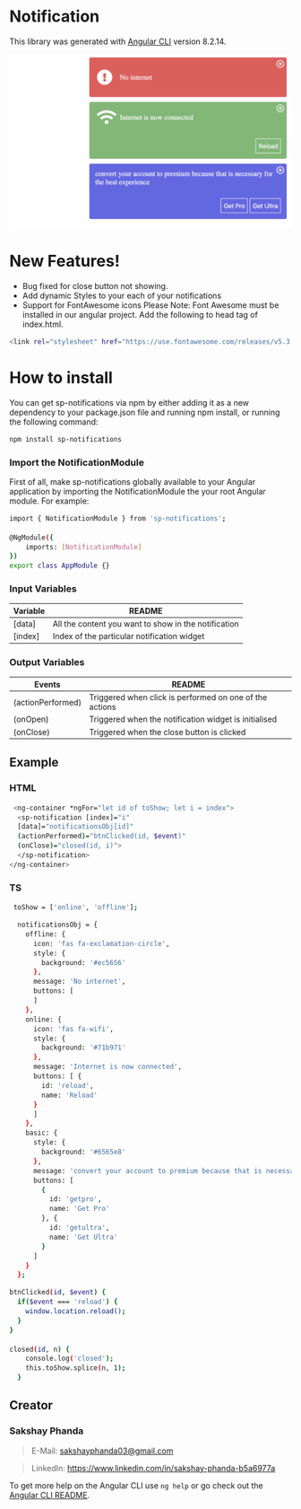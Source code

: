 # Notification

This library was generated with [Angular CLI](https://github.com/angular/angular-cli) version 8.2.14.

![sample](https://github.com/sakshayphanda/Notifications/blob/master/projects/notification/demo.png?raw=true)

# New Features!
  - Bug fixed for close button not showing.
  - Add dynamic Styles to your each of your notifications
  - Support for FontAwesome icons
  Please Note: Font Awesome must be installed in our angular project. Add the following to head tag of index.html.
```sh
<link rel="stylesheet" href="https://use.fontawesome.com/releases/v5.3.1/css/all.css" integrity="sha384-mzrmE5qonljUremFsqc01SB46JvROS7bZs3IO2EmfFsd15uHvIt+Y8vEf7N7fWAU" crossorigin="anonymous">
```
 
# How to install
You can get sp-notifications via npm by either adding it as a new dependency to your package.json file and running npm install, or running the following command:
```sh
npm install sp-notifications
```

### Import the NotificationModule
First of all, make sp-notifications globally available to your Angular application by importing the NotificationModule the your root Angular module. For example:
```sh
import { NotificationModule } from 'sp-notifications';
 
@NgModule({
    imports: [NotificationModule]
})
export class AppModule {}
```

### Input Variables


| Variable | README |
| ------ | ------ |
| [data] | All the content you want to show in the notification  |
| [index] | Index of the particular notification widget|

### Output Variables


| Events | README |
| ------ | ------ |
| (actionPerformed) | Triggered when click is performed on one of the actions |
| (onOpen) | Triggered when the notification widget is initialised|
| (onClose) | Triggered when the close button is clicked|

## Example ##

### HTML ###
```sh
 <ng-container *ngFor="let id of toShow; let i = index">
  <sp-notification [index]="i" 
  [data]="notificationsObj[id]" 
  (actionPerformed)="btnClicked(id, $event)"
  (onClose)="closed(id, i)">
  </sp-notification>
</ng-container>

```

### TS ###

```sh
 toShow = ['online', 'offline'];
```


```sh
  notificationsObj = {
    offline: {
      icon: 'fas fa-exclamation-circle',
      style: {
        background: '#ec5656'
      },
      message: 'No internet',
      buttons: [
      ]
    },
    online: {
      icon: 'fas fa-wifi',
      style: {
        background: '#71b971'
      },
      message: 'Internet is now connected',
      buttons: [ {
        id: 'reload',
        name: 'Reload'
      }
      ]
    },
    basic: {
      style: {
        background: '#6565e8'
      },
      message: 'convert your account to premium because that is necessary for the best experience',
      buttons: [
        {
          id: 'getpro',
          name: 'Get Pro'
        }, {
          id: 'getultra',
          name: 'Get Ultra'
        }
      ]
    }
  };
```

```sh
btnClicked(id, $event) {
  if($event === 'reload') {
    window.location.reload();
  }
}

closed(id, n) {
    console.log('closed');
    this.toShow.splice(n, 1);
  }
```

## Creator
### Sakshay Phanda

>E-Mail: sakshayphanda03@gmail.com

>LinkedIn: https://www.linkedin.com/in/sakshay-phanda-b5a6977a 

To get more help on the Angular CLI use `ng help` or go check out the [Angular CLI README](https://github.com/angular/angular-cli/blob/master/README.md).
